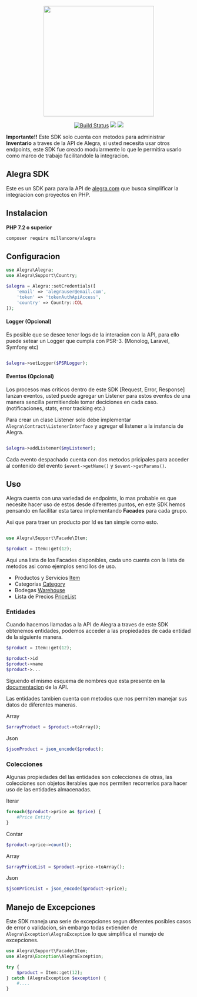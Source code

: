 <p align="center"><img width="300px" src="https://cdn2.alegra.com/website/Logos_Alegra/Logotipo-Alegra.png"></p>

<p align="center">
<a href="https://travis-ci.org/millancore/alegra?branch=master"><img src="https://travis-ci.org/millancore/alegra.svg?branch=master" alt="Build Status"></a>
<a href="https://codeclimate.com/github/millancore/alegra/maintainability"><img src="https://api.codeclimate.com/v1/badges/10674e248e908aedc7e4/maintainability" /></a>
<a href="https://codeclimate.com/github/millancore/alegra/test_coverage"><img src="https://api.codeclimate.com/v1/badges/10674e248e908aedc7e4/test_coverage" /></a>

**Importante!!** Este SDK solo cuenta con metodos para administrar **Inventario** a traves de la API de Alegra, si usted necesita usar otros endpoints, este SDK fue creado modularmente lo que le permitira usarlo como marco de trabajo facilitandole la integracion.

## Alegra SDK

Este es un SDK para para la API de [alegra.com](https://alegra.com ) que busca simplificar la integracion con proyectos en PHP.

## Instalacion  
**PHP 7.2 o superior**

```bash
composer require millancore/alegra
```

## Configuracion 

```php
use Alegra\Alegra;
use Alegra\Support\Country;

$alegra = Alegra::setCredentials([
    'email' => 'alegrauser@email.com',
    'token' => 'tokenAuthApiAccess',
    'country' => Country::COL
]);
```

#### Logger (Opcional)

Es posible que se desee tener logs de la interacion con la API, para ello puede setear un Logger que cumpla con PSR-3. (Monolog, Laravel, Symfony etc)

```php

$alegra->setLogger($PSRLogger);

```

#### Eventos (Opcional)

Los procesos mas criticos dentro de este SDK [Request, Error, Response] lanzan eventos, usted puede agregar un Listener para estos eventos de una manera sencilla permitiendole tomar deciciones en cada caso. (notificaciones, stats, error tracking etc.)

Para crear un clase Listener solo debe implementar `Alegra\Contract\ListenerInterface` y agregar el listener a la instancia de Alegra.

```php

$alegra->addListener($myListener);

```
Cada evento despachado cuenta con dos metodos pricipales para acceder al contenido del evento `$event->getName()` y `$event->getParams()`.


## Uso

Alegra cuenta con una variedad de endpoints, lo mas probable es que necesite hacer uso de estos desde diferentes puntos, en este SDK hemos pensando en facilitar esta tarea implementando
**Facades** para cada grupo.

Asi que para traer un producto por Id es tan simple como esto.

```php

use Alegra\Support\Facade\Item;

$product = Item::get(12);

```

Aqui una lista de los Facades disponibles, cada uno cuenta con la lista de metodos asi como ejemplos sencillos de uso.

 - Productos y Servicios [Item](https://github.com/millancore/alegra/blob/master/examples/Item.md)
 - Categorias [Category](https://github.com/millancore/alegra/blob/master/examples/Category.md)
 - Bodegas [Warehouse](https://github.com/millancore/alegra/blob/master/examples/Warehouse.md)
 - Lista de Precios [PriceList](https://github.com/millancore/alegra/blob/master/examples/PriceList.md)

 ### Entidades

Cuando hacemos llamadas a la API de Alegra a traves de este SDK obtenemos entidades, podemos acceder a las propiedades de cada entidad de la siguiente manera.

```php
$product = Item::get(12);

$product->id
$product->name
$product->... 
```
Siguendo el mismo esquema de nombres que esta presente en la [documentacion](https://developer.alegra.com/docs/productos-o-servicios) de la API.

Las entidades tambien cuenta con metodos que nos permiten manejar sus datos de diferentes maneras.

Array

```php
$arrayProduct = $product->toArray();
```

Json

```php
$jsonProduct = json_encode($product);
```

### Colecciones

Algunas propiedades del las entidades son colecciones de otras, las colecciones son objetos iterables
que nos permiten recorrerlos para hacer uso de las entidades almacenadas.

Iterar
```php
foreach($product->price as $price) {
    #Price Entity
}
```

Contar
```php
$product->price->count();
```

Array
```php
$arrayPriceList = $product->price->toArray(); 
```

Json
```php
$jsonPriceList = json_encode($product->price); 
```

## Manejo de Excepciones

Este SDK maneja una serie de excepciones segun diferentes posibles casos de error o validacion,
sin embargo todas extienden de `Alegra\Exception\AlegraException` lo que simplifica el manejo 
de excepciones.

```php
use Alegra\Support\Facade\Item;
use Alegra\Exception\AlegraException;

try {
    $product = Item::get(12);
} catch (AlegraException $exception) {
    #....
}

```
